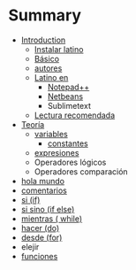 # Summary

* [Introduction](README.md)
   * [Instalar latino](introduccion/instalar_latino.md)
   * [Básico](basico.md)
   * [autores](autores.md)
   * [Latino en](latino_en.md)
       * [Notepad++](notepad++.md)
       * [Netbeans](netbeans.md)
       * Sublimetext
   * [Lectura recomendada](lectura_recomendada.md)
* [Teoría](teoria.md)
   * [variables](variables.md)
       * [constantes](constantes.md)
   * [expresiones](expresiones.md)
   * Operadores lógicos
   * Operadores comparación
* [hola mundo](hola_mundo.md)
* [comentarios](comentarios.md)
* [si (if)](si_if.md)
* [si sino (if else)](si_sino_if_else.md)
* [mientras ( while)](mientras__while.md)
* [hacer (do)](hacer_do.md)
* [desde (for)](desde.md)
* elejir
* [funciones](funciones.md)


